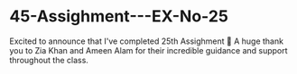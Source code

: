 # 45-Assighment---EX-No-25
Excited to announce that I've completed 25th Assighment 🎉 A huge thank you to Zia Khan and Ameen Alam for their incredible guidance and support throughout the class.
